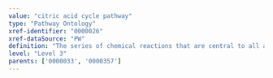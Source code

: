 ```yaml
---
value: "citric acid cycle pathway"
type: "Pathway Ontology"
xref-identifier: "0000026"
xref-dataSource: "PW"
definition: "The series of chemical reactions that are central to all aerobic cells and constitute the citric acid cycle. Also known as the tricarboxylic acid cycle (TCA) or Krebs cycle, it is the center of convergence for all molecular fuels."
level: "Level 3"
parents: ['0000033', '0000357']
---
```

